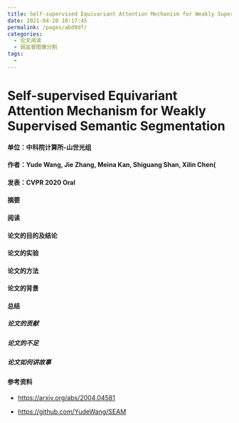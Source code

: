 ```yaml
---
title: Self-supervised Equivariant Attention Mechanism for Weakly Supervised Semantic Segmentation
date: 2021-04-20 10:17:45
permalink: /pages/abd9df/
categories:
  - 论文阅读
  - 弱监督图像分割
tags:
  - 
---
```

# Self-supervised Equivariant Attention Mechanism for Weakly Supervised Semantic Segmentation

#### 单位：中科院计算所-山世光组

#### 作者：Yude Wang, Jie Zhang, Meina Kan, Shiguang Shan, Xilin Chen(

#### 发表：CVPR 2020 Oral

#### 摘要



#### 阅读



#### 论文的目的及结论



#### 论文的实验



#### 论文的方法



#### 论文的背景



#### 总结

##### 论文的贡献

##### 论文的不足

##### 论文如何讲故事

#### 参考资料

- https://arxiv.org/abs/2004.04581

- https://github.com/YudeWang/SEAM

